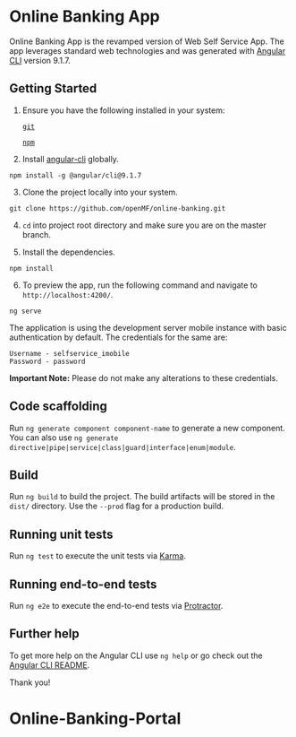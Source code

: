 # Online Banking App

Online Banking App is the revamped version of Web Self Service App. The app leverages standard web technologies and was generated with [Angular CLI](https://github.com/angular/angular-cli) version 9.1.7.

## Getting Started

1. Ensure you have the following installed in your system:

    [`git`](https://git-scm.com/)

    [`npm`](https://nodejs.org/en/download/)

2. Install [angular-cli](https://github.com/angular/angular-cli) globally.
```
npm install -g @angular/cli@9.1.7
```

3. Clone the project locally into your system.
```
git clone https://github.com/openMF/online-banking.git
```

4. `cd` into project root directory and make sure you are on the master branch.

5. Install the dependencies.
```
npm install
```

6. To preview the app, run the following command and navigate to `http://localhost:4200/`.
```
ng serve
```

The application is using the development server mobile instance with basic authentication by default. The credentials for the same are:
 
    Username - selfservice_imobile
    Password - password

**Important Note:** Please do not make any alterations to these credentials.

## Code scaffolding

Run `ng generate component component-name` to generate a new component. You can also use `ng generate directive|pipe|service|class|guard|interface|enum|module`.

## Build

Run `ng build` to build the project. The build artifacts will be stored in the `dist/` directory. Use the `--prod` flag for a production build.

## Running unit tests

Run `ng test` to execute the unit tests via [Karma](https://karma-runner.github.io).

## Running end-to-end tests

Run `ng e2e` to execute the end-to-end tests via [Protractor](http://www.protractortest.org/).

## Further help

To get more help on the Angular CLI use `ng help` or go check out the [Angular CLI README](https://github.com/angular/angular-cli/blob/master/README.md).

Thank you!
# Online-Banking-Portal
